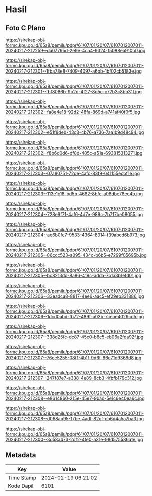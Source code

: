 # Hasil

## Foto C Plano

https://sirekap-obj-formc.kpu.go.id/65a8/pemilu/pdpr/61/07/01/20/07/6107012007011-20240217-212259--da07795d-2e9e-4ca4-9324-f5088ea910b0.jpg

https://sirekap-obj-formc.kpu.go.id/65a8/pemilu/pdpr/61/07/01/20/07/6107012007011-20240217-212301--1fba78e8-7409-4097-a6bb-1bf02cb5183e.jpg

https://sirekap-obj-formc.kpu.go.id/65a8/pemilu/pdpr/61/07/01/20/07/6107012007011-20240217-212301--fbf8086b-9b2d-4f27-8d5c-c77b3c8bb31f.jpg

https://sirekap-obj-formc.kpu.go.id/65a8/pemilu/pdpr/61/07/01/20/07/6107012007011-20240217-212302--fa8e4e18-92d2-48fa-869d-a741af40f0f5.jpg

https://sirekap-obj-formc.kpu.go.id/65a8/pemilu/pdpr/61/07/01/20/07/6107012007011-20240217-212302--e51f8deb-43c3-4b76-a736-7aa1b9d48c94.jpg

https://sirekap-obj-formc.kpu.go.id/65a8/pemilu/pdpr/61/07/01/20/07/6107012007011-20240217-212302--f8b6d0d6-df8d-485c-a51a-693815313271.jpg

https://sirekap-obj-formc.kpu.go.id/65a8/pemilu/pdpr/61/07/01/20/07/6107012007011-20240217-212303--07a80751-72de-4afc-83f9-641155ecbf1e.jpg

https://sirekap-obj-formc.kpu.go.id/65a8/pemilu/pdpr/61/07/01/20/07/6107012007011-20240217-212303--113e1c18-bd5b-4682-8bfe-a08dbe78ec4b.jpg

https://sirekap-obj-formc.kpu.go.id/65a8/pemilu/pdpr/61/07/01/20/07/6107012007011-20240217-212304--728e9f71-4af6-4d7e-989c-7b717be08055.jpg

https://sirekap-obj-formc.kpu.go.id/65a8/pemilu/pdpr/61/07/01/20/07/6107012007011-20240217-212304--ae6b0fe7-9533-4364-8314-f39abcd6b973.jpg

https://sirekap-obj-formc.kpu.go.id/65a8/pemilu/pdpr/61/07/01/20/07/6107012007011-20240217-212305--86ccc523-a095-434c-b6b5-e7299f05695b.jpg

https://sirekap-obj-formc.kpu.go.id/65a8/pemilu/pdpr/61/07/01/20/07/6107012007011-20240217-212305--bc8213dd-8a86-419c-adda-7b1a3b1efd01.jpg

https://sirekap-obj-formc.kpu.go.id/65a8/pemilu/pdpr/61/07/01/20/07/6107012007011-20240217-212306--33eadca8-8817-4ee6-aac5-ef29eb331886.jpg

https://sirekap-obj-formc.kpu.go.id/65a8/pemilu/pdpr/61/07/01/20/07/6107012007011-20240217-212306--1dcd0abd-fb72-489f-a03b-7ceae4029cd5.jpg

https://sirekap-obj-formc.kpu.go.id/65a8/pemilu/pdpr/61/07/01/20/07/6107012007011-20240217-212307--338d25fc-dc87-45c0-b8c5-eb06a2fda92f.jpg

https://sirekap-obj-formc.kpu.go.id/65a8/pemilu/pdpr/61/07/01/20/07/6107012007011-20240217-212307--76ee5255-08f1-4b1f-9d6f-66c71d9368d8.jpg

https://sirekap-obj-formc.kpu.go.id/65a8/pemilu/pdpr/61/07/01/20/07/6107012007011-20240217-212307--247f87e7-a338-4e89-8cb3-4fbfb179c312.jpg

https://sirekap-obj-formc.kpu.go.id/65a8/pemilu/pdpr/61/07/01/20/07/6107012007011-20240217-212308--e8614860-215e-45e7-9bad-5e1c6e40ea6c.jpg

https://sirekap-obj-formc.kpu.go.id/65a8/pemilu/pdpr/61/07/01/20/07/6107012007011-20240217-212308--d068ab95-17be-4adf-82cf-cb6d4a5a7ba3.jpg

https://sirekap-obj-formc.kpu.go.id/65a8/pemilu/pdpr/61/07/01/20/07/6107012007011-20240217-212300--3d58a473-2df2-4fe0-a31e-98d575586a1e.jpg


## Metadata

| Key        | Value               |
| ---------- | ------------------- |
| Time Stamp | 2024-02-19 06:21:02 |
| Kode Dapil | 6101                |



